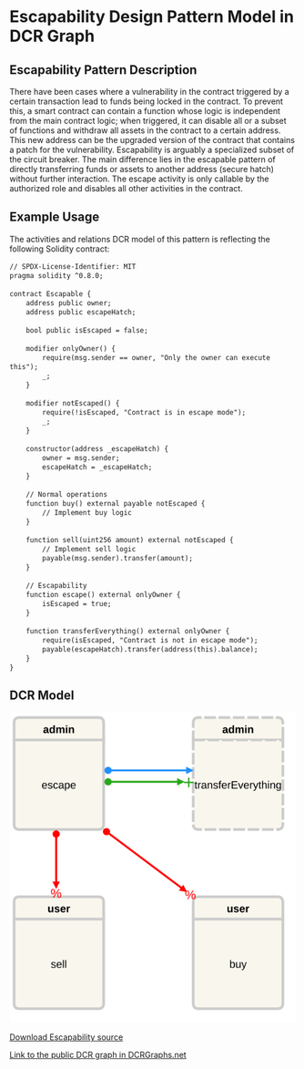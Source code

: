 # Escapability Design Pattern Model in DCR Graph

## Escapability Pattern Description

There have been cases where a vulnerability in the contract triggered by a certain transaction lead to funds being locked in the contract. To prevent this, a smart contract can contain a function whose logic is independent from the main contract logic; when triggered, it can disable all or a subset of functions and withdraw all assets in the contract to a certain address. This new address can be the upgraded version of the contract that contains a patch for the vulnerability. Escapability is arguably a specialized subset of the circuit breaker. The main difference lies in the escapable pattern of directly transferring funds or assets to another address (secure hatch) without further interaction. The escape activity is only callable by the authorized role and disables all other activities in the contract.

## Example Usage

The activities and relations DCR model of this pattern is reflecting the following Solidity contract:

    // SPDX-License-Identifier: MIT
    pragma solidity ^0.8.0;

    contract Escapable {
        address public owner;
        address public escapeHatch;

        bool public isEscaped = false;

        modifier onlyOwner() {
            require(msg.sender == owner, "Only the owner can execute this");
            _;
        }

        modifier notEscaped() {
            require(!isEscaped, "Contract is in escape mode");
            _;
        }

        constructor(address _escapeHatch) {
            owner = msg.sender;
            escapeHatch = _escapeHatch;
        }

        // Normal operations
        function buy() external payable notEscaped {
            // Implement buy logic
        }

        function sell(uint256 amount) external notEscaped {
            // Implement sell logic
            payable(msg.sender).transfer(amount);
        }

        // Escapability
        function escape() external onlyOwner {
            isEscaped = true;
        }

        function transferEverything() external onlyOwner {
            require(isEscaped, "Contract is not in escape mode");
            payable(escapeHatch).transfer(address(this).balance);
        }
    }

## DCR Model

![Escapability](/svg/escapable.svg)

[Download Escapability source](/src/escapable.xml)

[Link to the public DCR graph in DCRGraphs.net](https://dcrgraphs.net/tool/main/Graph?id=1d8e5002-4dda-49e9-8743-2e67371eb70b)
